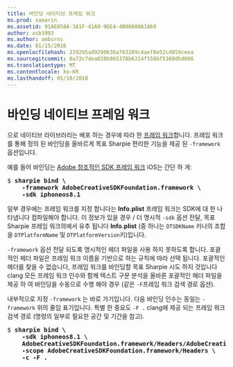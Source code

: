 ```yaml
---
title: 바인딩 네이티브 프레임 워크
ms.prod: xamarin
ms.assetid: 91AE058A-3A1F-41A9-9DE4-4B96880A1869
author: asb3993
ms.author: amburns
ms.date: 01/15/2016
ms.openlocfilehash: 219295ad9299b36a763289c4aef8e52cd859ceea
ms.sourcegitcommit: 0a72c7dea020b965378b6314f558bf5360dbd066
ms.translationtype: MT
ms.contentlocale: ko-KR
ms.lasthandoff: 05/10/2018
---
```

# <a name="binding-native-frameworks"></a>바인딩 네이티브 프레임 워크

으로 네이티브 라이브러리는 배포 하는 경우에 따라 한 [프레임 워크](https://developer.apple.com/library/mac/documentation/MacOSX/Conceptual/BPFrameworks/Concepts/WhatAreFrameworks.html)합니다. 프레임 워크를 통해 정의 된 바인딩을 올바르게 목표 Sharpie 편리한 기능을 제공 된 `-framework` 옵션입니다.

예를 들어 바인딩는 [Adobe 창조적인 SDK 프레임 워크](https://creativesdk.adobe.com/downloads.html) iOS는 간단 하 게:

<pre>$ <b>sharpie bind \
    -framework AdobeCreativeSDKFoundation.framework \
    -sdk iphoneos8.1</b></pre>

일부 경우에는 프레임 워크를 지정 합니다는 **Info.plist** 프레임 워크는 SDK에 대 한 나타냅니다 컴파일해야 합니다. 이 정보가 있을 경우 / 더 명시적 `-sdk` 옵션 전달, 목표 Sharpie 프레임 워크의에서 유추 됩니다 **Info.plist** (중 하나는 `DTSDKName` 키나의 조합을 `DTPlatformName` 및 `DTPlatformVersion`키)입니다.

`-framework` 옵션 전달 되도록 명시적인 헤더 파일을 사용 하지 못하도록 합니다. 포괄적인 헤더 파일은 프레임 워크 이름을 기반으로 하는 규칙에 따라 선택 됩니다. 포괄적인 헤더를 찾을 수 없습니다, 프레임 워크를 바인딩할 목표 Sharpie 시도 하지 것입니다 clang 모든 프레임 워크 인수와 함께 텍스트 구문 분석을 올바른 포괄적인 헤더 파일을 제공 하 여 바인딩을 수동으로 수행 해야 경우 (같은 `-F`프레임 워크 검색 경로 옵션).

내부적으로 지정 `-framework` 는 바로 가기입니다. 다음 바인딩 인수는 동일는 `-framework` 위의 줄임 표기입니다.
특별 한 중요도 `-F .` clang에 제공 되는 프레임 워크 검색 경로 (명령의 일부로 필요한 공간 및 기간을 참고).

<pre>$ <b>sharpie bind \
    -sdk iphoneos8.1 \
    AdobeCreativeSDKFoundation.framework/Headers/AdobeCreativeSDKFoundation.h \
    -scope AdobeCreativeSDKFoundation.framework/Headers \
    -c -F .</b></pre>

